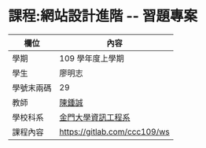 # 課程:網站設計進階 -- 習題專案

欄位 | 內容
-----|--------
學期 | 109 學年度上學期
學生 |  廖明志
學號末兩碼 | 29
教師 | [陳鍾誠](https://www.nqu.edu.tw/educsie/index.php?act=blog&code=list&ids=4)
學校科系 | [金門大學資訊工程系](https://www.nqu.edu.tw/educsie/index.php)
課程內容 | https://gitlab.com/ccc109/ws

